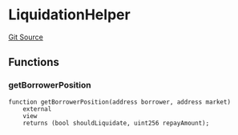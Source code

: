 # LiquidationHelper
[Git Source](https://github.com/malda-protocol/malda-lending/blob/ae9b756ce0322e339daafd68cf97592f5de2033d/src\utils\LiquidationHelper.sol)


## Functions
### getBorrowerPosition


```solidity
function getBorrowerPosition(address borrower, address market)
    external
    view
    returns (bool shouldLiquidate, uint256 repayAmount);
```

